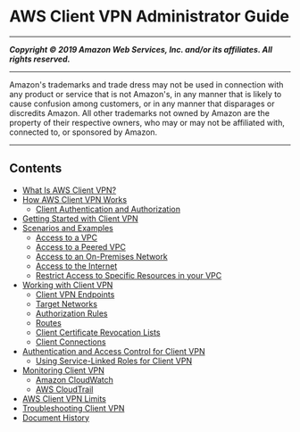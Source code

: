 # AWS Client VPN Administrator Guide

-----
*****Copyright &copy; 2019 Amazon Web Services, Inc. and/or its affiliates. All rights reserved.*****

-----
Amazon's trademarks and trade dress may not be used in 
     connection with any product or service that is not Amazon's, 
     in any manner that is likely to cause confusion among customers, 
     or in any manner that disparages or discredits Amazon. All other 
     trademarks not owned by Amazon are the property of their respective
     owners, who may or may not be affiliated with, connected to, or 
     sponsored by Amazon.

-----
## Contents
+ [What Is AWS Client VPN?](what-is.md)
+ [How AWS Client VPN Works](how-it-works.md)
   + [Client Authentication and Authorization](authentication-authorization.md)
+ [Getting Started with Client VPN](cvpn-getting-started.md)
+ [Scenarios and Examples](scenario.md)
   + [Access to a VPC](scenario-vpc.md)
   + [Access to a Peered VPC](scenario-peered.md)
   + [Access to an On-Premises Network](scenario-onprem.md)
   + [Access to the Internet](scenario-internet.md)
   + [Restrict Access to Specific Resources in your VPC](scenario-restrict.md)
+ [Working with Client VPN](cvpn-working.md)
   + [Client VPN Endpoints](cvpn-working-endpoints.md)
   + [Target Networks](cvpn-working-target.md)
   + [Authorization Rules](cvpn-working-rules.md)
   + [Routes](cvpn-working-routes.md)
   + [Client Certificate Revocation Lists](cvpn-working-certificates.md)
   + [Client Connections](cvpn-working-connections.md)
+ [Authentication and Access Control for Client VPN](cvpn-authentication.md)
   + [Using Service-Linked Roles for Client VPN](using-service-linked-roles.md)
+ [Monitoring Client VPN](monitoring-overview.md)
   + [Amazon CloudWatch](monitoring-cloudwatch.md)
   + [AWS CloudTrail](monitoring-cloudtrail.md)
+ [AWS Client VPN Limits](limits.md)
+ [Troubleshooting Client VPN](troubleshooting.md)
+ [Document History](WhatsNew.md)
